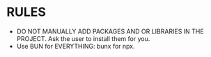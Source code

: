 # RULES
- DO NOT MANUALLY ADD PACKAGES AND OR LIBRARIES IN THE PROJECT. Ask the user to install them for you.
- Use BUN for EVERYTHING: bunx for npx.

